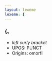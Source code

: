 ```yaml
---
layout: lexeme
lexeme: {
---
```


###  {₁

* _left curly bracket_
* UPOS:  PUNCT
* Origins: omorfi 


